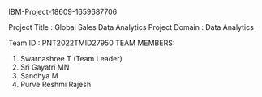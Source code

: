IBM-Project-18609-1659687706

Project Title : Global Sales Data Analytics 
Project Domain : Data Analytics

Team ID : PNT2022TMID27950
TEAM MEMBERS:
1. Swarnashree T (Team Leader)
2. Sri Gayatri MN
3. Sandhya M
4. Purve Reshmi Rajesh
